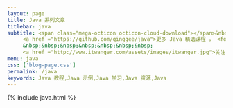 ```yaml
---
layout: page
title: Java 系列文章
titlebar: java
subtitle: <span class="mega-octicon octicon-cloud-download"></span>&nbsp;&nbsp;
     <a href ="https://github.com/qinggee/java">更多 Java 精选课程 ， <font color="#EB9439">点我</font>查看！</a><br/>
     &nbsp;&nbsp;&nbsp;&nbsp;&nbsp;&nbsp;&nbsp;
     <a href ="http://www.itwanger.com/assets/images/itwanger.jpg">关注公众号：<font color="#00FF00">沉默王二</font>，回复"加群" 进群交流。</a>
menu: java
css: ['blog-page.css']
permalink: /java
keywords: Java 教程,Java 示例,Java 学习,Java 资源,Java
---
```


{% include java.html %}